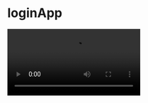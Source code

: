 # loginApp


![Watch the video](https://github.com/abdomuftah/loginApp/blob/master/media/loginAppVideo.mp4)
